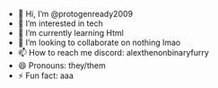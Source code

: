 - 👋 Hi, I’m @protogenready2009
- 👀 I’m interested in tech
- 🌱 I’m currently learning Html
- 💞️ I’m looking to collaborate on nothing lmao
- 📫 How to reach me discord: alexthenonbinaryfurry
- 😄 Pronouns: they/them
- ⚡ Fun fact: aaa

<!---
protogenready2009/protogenready2009 is a ✨ special ✨ repository because its `README.md` (this file) appears on your GitHub profile.
You can click the Preview link to take a look at your changes.
--->
